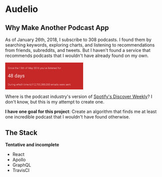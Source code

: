 # Audelio

## Why Make Another Podcast App

As of January 26th, 2018, I subscribe to 308 podcasts. I found them by searching keywords, exploring charts, and listening to recommendations from friends, subreddits, and tweets. But I haven't found a service that recommends podcasts that I wouldn't have already found on my own.

<img src="public/assets/podcast-addiction.png" alt="48 days of podcast-listening since May 2016" width="250" align="center">

Where is the podcast industry's version of [Spotify's Discover Weekly](https://gizmodo.com/spotifys-new-discover-weekly-playlist-knows-you-so-we-1718992287)? I don't know, but this is my attempt to create one.

**I have one goal for this project**: Create an algorithm that finds me at least one incredible podcast that I wouldn't have found otherwise.

## The Stack

**Tentative and incomplete**

- React
- Apollo
- GraphQL
- TravisCI
